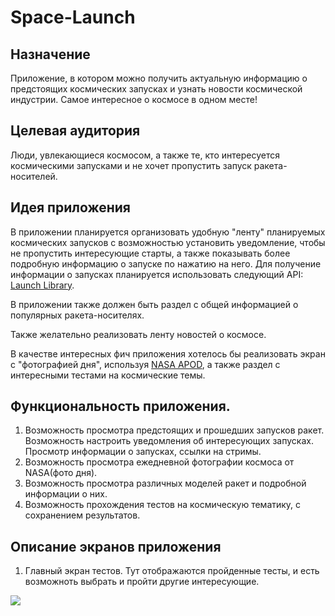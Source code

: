# Space-Launch


## Назначение
Приложение, в котором можно получить актуальную информацию о предстоящих космических запусках и узнать новости космической индустрии. Самое интересное о космосе в одном месте!

## Целевая аудитория
Люди, увлекающиеся космосом, а также те, кто интересуется космическими запусками и не хочет пропустить запуск ракета-носителей.

## Идея приложения
В приложении планируется организовать удобную "ленту" планируемых космических запусков с возможностью установить уведомление, чтобы не пропустить интересующие старты, а также показывать более подробную информацию о запуске по нажатию на него. Для получение информации о запусках планируется использовать следующий API: [Launch Library](https://launchlibrary.net/docs/1.3/api.html).

В приложении также должен быть раздел с общей информацией о популярных ракета-носителях.

Также желательно реализовать ленту новостей о космосе.

В качестве интересных фич приложения хотелось бы реализовать экран с "фотографией дня", используя [NASA APOD](https://api.nasa.gov/), а также раздел с интересными тестами на космические темы.

## Функциональность приложения.
1.  Возможность просмотра предстоящих и прошедших запусков ракет. Возможность настроить уведомления об интересующих запусках. Просмотр информации о запусках, ссылки на стримы.
2. Возможность просмотра ежедневной фотографии космоса от NASA(фото дня).
3. Возможность просмотра различных моделей ракет и подробной информации о них.
4.  Возможность прохождения тестов на космическую тематику, с сохранением результатов.
## Описание экранов приложения
1. Главный экран тестов. Тут отображаются пройденные тесты, и есть возможноть выбрать и пройти другие интересующие.
<img src="https://wampi.ru/image/RzpZV50.png"  />

